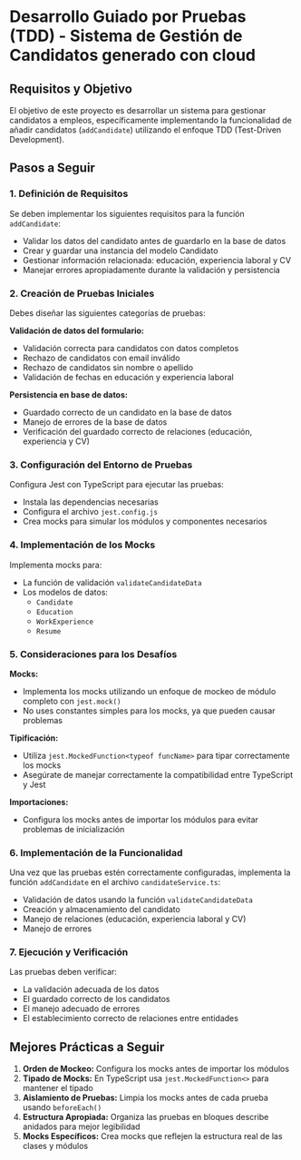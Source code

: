 # Desarrollo Guiado por Pruebas (TDD) - Sistema de Gestión de Candidatos generado con cloud

## Requisitos y Objetivo

El objetivo de este proyecto es desarrollar un sistema para gestionar candidatos a empleos, específicamente implementando la funcionalidad de añadir candidatos (`addCandidate`) utilizando el enfoque TDD (Test-Driven Development).

## Pasos a Seguir

### 1. Definición de Requisitos

Se deben implementar los siguientes requisitos para la función `addCandidate`:

- Validar los datos del candidato antes de guardarlo en la base de datos
- Crear y guardar una instancia del modelo Candidato
- Gestionar información relacionada: educación, experiencia laboral y CV
- Manejar errores apropiadamente durante la validación y persistencia

### 2. Creación de Pruebas Iniciales

Debes diseñar las siguientes categorías de pruebas:

**Validación de datos del formulario:**
- Validación correcta para candidatos con datos completos
- Rechazo de candidatos con email inválido
- Rechazo de candidatos sin nombre o apellido
- Validación de fechas en educación y experiencia laboral

**Persistencia en base de datos:**
- Guardado correcto de un candidato en la base de datos
- Manejo de errores de la base de datos
- Verificación del guardado correcto de relaciones (educación, experiencia y CV)

### 3. Configuración del Entorno de Pruebas

Configura Jest con TypeScript para ejecutar las pruebas:
- Instala las dependencias necesarias
- Configura el archivo `jest.config.js`
- Crea mocks para simular los módulos y componentes necesarios

### 4. Implementación de los Mocks

Implementa mocks para:
- La función de validación `validateCandidateData`
- Los modelos de datos:
  - `Candidate`
  - `Education`
  - `WorkExperience`
  - `Resume`

### 5. Consideraciones para los Desafíos

**Mocks:**
- Implementa los mocks utilizando un enfoque de mockeo de módulo completo con `jest.mock()`
- No uses constantes simples para los mocks, ya que pueden causar problemas

**Tipificación:**
- Utiliza `jest.MockedFunction<typeof funcName>` para tipar correctamente los mocks
- Asegúrate de manejar correctamente la compatibilidad entre TypeScript y Jest

**Importaciones:**
- Configura los mocks antes de importar los módulos para evitar problemas de inicialización

### 6. Implementación de la Funcionalidad

Una vez que las pruebas estén correctamente configuradas, implementa la función `addCandidate` en el archivo `candidateService.ts`:
- Validación de datos usando la función `validateCandidateData`
- Creación y almacenamiento del candidato
- Manejo de relaciones (educación, experiencia laboral y CV)
- Manejo de errores

### 7. Ejecución y Verificación

Las pruebas deben verificar:
- La validación adecuada de los datos
- El guardado correcto de los candidatos
- El manejo adecuado de errores
- El establecimiento correcto de relaciones entre entidades

## Mejores Prácticas a Seguir

1. **Orden de Mockeo:** Configura los mocks antes de importar los módulos
2. **Tipado de Mocks:** En TypeScript usa `jest.MockedFunction<>` para mantener el tipado
3. **Aislamiento de Pruebas:** Limpia los mocks antes de cada prueba usando `beforeEach()`
4. **Estructura Apropiada:** Organiza las pruebas en bloques describe anidados para mejor legibilidad
5. **Mocks Específicos:** Crea mocks que reflejen la estructura real de las clases y módulos 